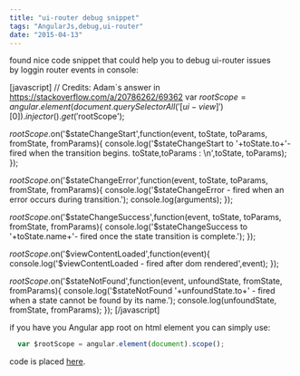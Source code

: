 ```yaml
---
title: "ui-router debug snippet"
tags: "AngularJs,debug,ui-router"
date: "2015-04-13"
---
```


found nice code snippet that could help you to debug ui-router issues by loggin router events in console:

[javascript] // Credits: Adam`s answer in https://stackoverflow.com/a/20786262/69362 var $rootScope = angular.element(document.querySelectorAll('[ui-view]')[0]).injector().get('$rootScope');

$rootScope.$on('$stateChangeStart',function(event, toState, toParams, fromState, fromParams){ console.log('$stateChangeStart to '+toState.to+'- fired when the transition begins. toState,toParams : \\n',toState, toParams); });

$rootScope.$on('$stateChangeError',function(event, toState, toParams, fromState, fromParams){ console.log('$stateChangeError - fired when an error occurs during transition.'); console.log(arguments); });

$rootScope.$on('$stateChangeSuccess',function(event, toState, toParams, fromState, fromParams){ console.log('$stateChangeSuccess to '+toState.name+'- fired once the state transition is complete.'); });

$rootScope.$on('$viewContentLoaded',function(event){ console.log('$viewContentLoaded - fired after dom rendered',event); });

$rootScope.$on('$stateNotFound',function(event, unfoundState, fromState, fromParams){ console.log('$stateNotFound '+unfoundState.to+' - fired when a state cannot be found by its name.'); console.log(unfoundState, fromState, fromParams); }); [/javascript]

if you have you Angular app root on html element you can simply use:

```javascript 
  var $rootScope = angular.element(document).scope();  
 ```

code is placed [here](https://gist.github.com/stevermeister/aab6dcceff81b1449855 "gist").
